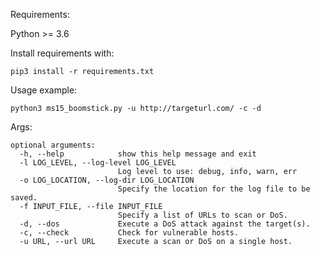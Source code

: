 Requirements:

Python >= 3.6

Install requirements with: 

`pip3 install -r requirements.txt`

Usage example:

`python3 ms15_boomstick.py -u http://targeturl.com/ -c -d`

Args:

```
optional arguments:
  -h, --help            show this help message and exit
  -l LOG_LEVEL, --log-level LOG_LEVEL
                        Log level to use: debug, info, warn, err
  -o LOG_LOCATION, --log-dir LOG_LOCATION
                        Specify the location for the log file to be saved.
  -f INPUT_FILE, --file INPUT_FILE
                        Specify a list of URLs to scan or DoS.
  -d, --dos             Execute a DoS attack against the target(s).
  -c, --check           Check for vulnerable hosts.
  -u URL, --url URL     Execute a scan or DoS on a single host.

```